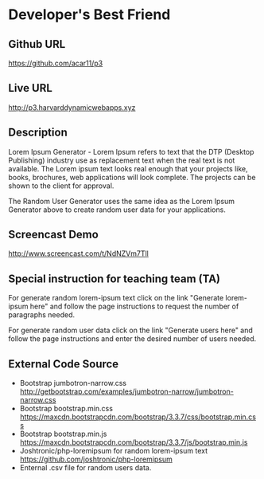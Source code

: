 # Developer's Best Friend

## Github URL
<https://github.com/acar11/p3>

## Live URL
<http://p3.harvarddynamicwebapps.xyz>

## Description
Lorem Ipsum Generator - Lorem Ipsum refers to text that the DTP (Desktop Publishing) industry use as replacement text when the real text is not available.  The Lorem ipsum text looks real enough that your projects like, books, brochures, web applications will look complete. The projects can be shown to the client for approval.

The Random User Generator uses the same idea as the Lorem Ipsum Generator above to create random user data for your applications.

## Screencast Demo
<http://www.screencast.com/t/NdNZVm7Tll>

## Special instruction for teaching team (TA)
For generate random lorem-ipsum text click on the link "Generate lorem-ipsum here" and follow the page instructions to request the number of paragraphs needed.

For generate random user data click on the link "Generate users here" and follow the page instructions and enter the desired number of users needed.

## External Code Source
* Bootstrap jumbotron-narrow.css http://getbootstrap.com/examples/jumbotron-narrow/jumbotron-narrow.css
* Bootstrap bootstrap.min.css https://maxcdn.bootstrapcdn.com/bootstrap/3.3.7/css/bootstrap.min.css
* Bootstrap bootstrap.min.js https://maxcdn.bootstrapcdn.com/bootstrap/3.3.7/js/bootstrap.min.js
* Joshtronic/php-loremipsum for random lorem-ipsum text https://github.com/joshtronic/php-loremipsum
* Enternal .csv file for random users data.
